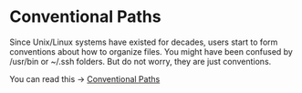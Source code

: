 # Conventional Paths

Since Unix/Linux systems have existed for decades, users start to form conventions about how to organize files. You might have been confused by /usr/bin or ~/.ssh folders. But do not worry, they are just conventions.

You can read this -> [Conventional Paths](https://en.wikipedia.org/wiki/Filesystem_Hierarchy_Standard)